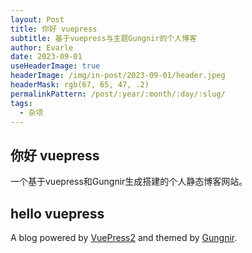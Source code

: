 ```yaml
---
layout: Post
title: 你好 vuepress
subtitle: 基于vuepress与主题Gungnir的个人博客
author: Evarle
date: 2023-09-01
useHeaderImage: true
headerImage: /img/in-post/2023-09-01/header.jpeg
headerMask: rgb(67, 65, 47, .2)
permalinkPattern: /post/:year/:month/:day/:slug/
tags:
  - 杂项
---
```


## 你好 vuepress
一个基于vuepress和Gungnir生成搭建的个人静态博客网站。

## hello vuepress
A blog powered by [VuePress2](https://v2.vuepress.vuejs.org/) and themed by [Gungnir](https://github.com/Renovamen/vuepress-theme-gungnir).

